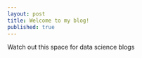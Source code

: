 ```yaml
---
layout: post
title: Welcome to my blog!
published: true
---
```


Watch out this space for data science blogs